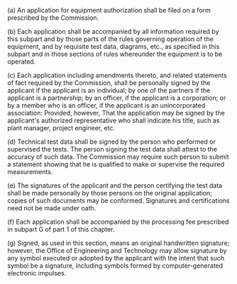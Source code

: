 (a) An application for equipment authorization shall be filed on a form prescribed by the Commission.

(b) Each application shall be accompanied by all information required by this subpart and by those parts of the rules governing operation of the equipment, and by requisite test data, diagrams, etc., as specified in this subpart and in those sections of rules whereunder the equipment is to be operated.
                

(c) Each application including amendments thereto, and related statements of fact required by the Commission, shall be personally signed by the applicant if the applicant is an individual; by one of the partners if the applicant is a partnership; by an officer, if the applicant is a corporation; or by a member who is an officer, if the applicant is an unincorporated association: Provided, however, That the application may be signed by the applicant's authorized representative who shall indicate his title, such as plant manager, project engineer, etc.

(d) Technical test data shall be signed by the person who performed or supervised the tests. The person signing the test data shall attest to the accuracy of such data. The Commission may require such person to submit a statement showing that he is qualified to make or supervise the required measurements.

(e) The signatures of the applicant and the person certifying the test data shall be made personally by those persons on the original application; copies of such documents may be conformed. Signatures and certifications need not be made under oath.

(f) Each application shall be accompanied by the processing fee prescribed in subpart G of part 1 of this chapter.

(g) Signed, as used in this section, means an original handwritten signature; however, the Office of Engineering and Technology may allow signature by any symbol executed or adopted by the applicant with the intent that such symbol be a signature, including symbols formed by computer-generated electronic impulses.

